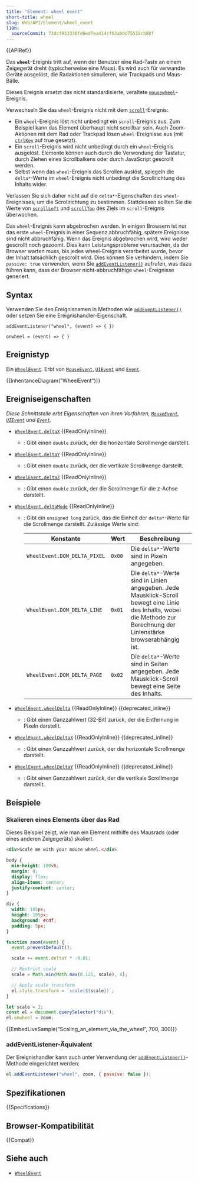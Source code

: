 ```yaml
---
title: "Element: wheel event"
short-title: wheel
slug: Web/API/Element/wheel_event
l10n:
  sourceCommit: 73dcf953330fd6ed7ea414cf63ab0d75518cb88f
---
```


{{APIRef}}

Das **`wheel`**-Ereignis tritt auf, wenn der Benutzer eine Rad-Taste an einem Zeigegerät dreht (typischerweise eine Maus). Es wird auch für verwandte Geräte ausgelöst, die Radaktionen simulieren, wie Trackpads und Maus-Bälle.

Dieses Ereignis ersetzt das nicht standardisierte, veraltete [`mousewheel`](/de/docs/Web/API/Element/mousewheel_event)-Ereignis.

Verwechseln Sie das `wheel`-Ereignis nicht mit dem [`scroll`](/de/docs/Web/API/Element/scroll_event)-Ereignis:

- Ein `wheel`-Ereignis löst nicht unbedingt ein `scroll`-Ereignis aus. Zum Beispiel kann das Element überhaupt nicht scrollbar sein. Auch Zoom-Aktionen mit dem Rad oder Trackpad lösen `wheel`-Ereignisse aus (mit [`ctrlKey`](/de/docs/Web/API/MouseEvent/ctrlKey) auf true gesetzt).
- Ein `scroll`-Ereignis wird nicht unbedingt durch ein `wheel`-Ereignis ausgelöst. Elemente können auch durch die Verwendung der Tastatur, durch Ziehen eines Scrollbalkens oder durch JavaScript gescrollt werden.
- Selbst wenn das `wheel`-Ereignis das Scrollen auslöst, spiegeln die `delta*`-Werte im `wheel`-Ereignis nicht unbedingt die Scrollrichtung des Inhalts wider.

Verlassen Sie sich daher nicht auf die `delta*`-Eigenschaften des `wheel`-Ereignisses, um die Scrollrichtung zu bestimmen. Stattdessen sollten Sie die Werte von [`scrollLeft`](/de/docs/Web/API/Element/scrollLeft) und [`scrollTop`](/de/docs/Web/API/Element/scrollTop) des Ziels im `scroll`-Ereignis überwachen.

Das `wheel`-Ereignis kann abgebrochen werden. In einigen Browsern ist nur das erste `wheel`-Ereignis in einer Sequenz abbruchfähig, spätere Ereignisse sind nicht abbruchfähig. Wenn das Ereignis abgebrochen wird, wird weder gescrollt noch gezoomt. Dies kann Leistungsprobleme verursachen, da der Browser warten muss, bis jedes wheel-Ereignis verarbeitet wurde, bevor der Inhalt tatsächlich gescrollt wird. Dies können Sie verhindern, indem Sie `passive: true` verwenden, wenn Sie [`addEventListener()`](/de/docs/Web/API/EventTarget/addEventListener) aufrufen, was dazu führen kann, dass der Browser nicht-abbruchfähige `wheel`-Ereignisse generiert.

## Syntax

Verwenden Sie den Ereignisnamen in Methoden wie [`addEventListener()`](/de/docs/Web/API/EventTarget/addEventListener) oder setzen Sie eine Ereignishandler-Eigenschaft.

```js-nolint
addEventListener("wheel", (event) => { })

onwheel = (event) => { }
```

## Ereignistyp

Ein [`WheelEvent`](/de/docs/Web/API/WheelEvent). Erbt von [`MouseEvent`](/de/docs/Web/API/MouseEvent), [`UIEvent`](/de/docs/Web/API/UIEvent) und [`Event`](/de/docs/Web/API/Event).

{{InheritanceDiagram("WheelEvent")}}

## Ereigniseigenschaften

_Diese Schnittstelle erbt Eigenschaften von ihren Vorfahren, [`MouseEvent`](/de/docs/Web/API/MouseEvent), [`UIEvent`](/de/docs/Web/API/UIEvent) und [`Event`](/de/docs/Web/API/Event)._

- [`WheelEvent.deltaX`](/de/docs/Web/API/WheelEvent/deltaX) {{ReadOnlyInline}}
  - : Gibt einen `double` zurück, der die horizontale Scrollmenge darstellt.
- [`WheelEvent.deltaY`](/de/docs/Web/API/WheelEvent/deltaY) {{ReadOnlyInline}}
  - : Gibt einen `double` zurück, der die vertikale Scrollmenge darstellt.
- [`WheelEvent.deltaZ`](/de/docs/Web/API/WheelEvent/deltaZ) {{ReadOnlyInline}}
  - : Gibt einen `double` zurück, der die Scrollmenge für die z-Achse darstellt.
- [`WheelEvent.deltaMode`](/de/docs/Web/API/WheelEvent/deltaMode) {{ReadOnlyInline}}
  - : Gibt ein `unsigned long` zurück, das die Einheit der `delta*`-Werte für die Scrollmenge darstellt. Zulässige Werte sind:

    | Konstante                    | Wert   | Beschreibung                                                                                                                                                             |
    | ---------------------------- | ------ | ------------------------------------------------------------------------------------------------------------------------------------------------------------------------ |
    | `WheelEvent.DOM_DELTA_PIXEL` | `0x00` | Die `delta*`-Werte sind in Pixeln angegeben.                                                                                                                             |
    | `WheelEvent.DOM_DELTA_LINE`  | `0x01` | Die `delta*`-Werte sind in Linien angegeben. Jede Mausklick-Scroll bewegt eine Linie des Inhalts, wobei die Methode zur Berechnung der Linienstärke browserabhängig ist. |
    | `WheelEvent.DOM_DELTA_PAGE`  | `0x02` | Die `delta*`-Werte sind in Seiten angegeben. Jede Mausklick-Scroll bewegt eine Seite des Inhalts.                                                                        |

- [`WheelEvent.wheelDelta`](/de/docs/Web/API/WheelEvent/wheelDelta) {{ReadOnlyInline}} {{deprecated_inline}}
  - : Gibt einen Ganzzahlwert (32-Bit) zurück, der die Entfernung in Pixeln darstellt.
- [`WheelEvent.wheelDeltaX`](/de/docs/Web/API/WheelEvent/wheelDeltaX) {{ReadOnlyInline}} {{deprecated_inline}}
  - : Gibt einen Ganzzahlwert zurück, der die horizontale Scrollmenge darstellt.
- [`WheelEvent.wheelDeltaY`](/de/docs/Web/API/WheelEvent/wheelDeltaY) {{ReadOnlyInline}} {{deprecated_inline}}
  - : Gibt einen Ganzzahlwert zurück, der die vertikale Scrollmenge darstellt.

## Beispiele

### Skalieren eines Elements über das Rad

Dieses Beispiel zeigt, wie man ein Element mithilfe des Mausrads (oder eines anderen Zeigegeräts) skaliert.

```html
<div>Scale me with your mouse wheel.</div>
```

```css
body {
  min-height: 100vh;
  margin: 0;
  display: flex;
  align-items: center;
  justify-content: center;
}

div {
  width: 105px;
  height: 105px;
  background: #cdf;
  padding: 5px;
}
```

```js
function zoom(event) {
  event.preventDefault();

  scale += event.deltaY * -0.01;

  // Restrict scale
  scale = Math.min(Math.max(0.125, scale), 4);

  // Apply scale transform
  el.style.transform = `scale(${scale})`;
}

let scale = 1;
const el = document.querySelector("div");
el.onwheel = zoom;
```

{{EmbedLiveSample("Scaling_an_element_via_the_wheel", 700, 300)}}

### addEventListener-Äquivalent

Der Ereignishandler kann auch unter Verwendung der [`addEventListener()`](/de/docs/Web/API/EventTarget/addEventListener)-Methode eingerichtet werden:

```js
el.addEventListener("wheel", zoom, { passive: false });
```

## Spezifikationen

{{Specifications}}

## Browser-Kompatibilität

{{Compat}}

## Siehe auch

- [`WheelEvent`](/de/docs/Web/API/WheelEvent)
